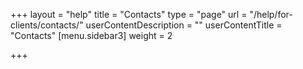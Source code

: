 +++
layout = "help"
title = "Contacts"
type = "page"
url = "/help/for-clients/contacts/"
userContentDescription = ""
userContentTitle = "Contacts"
[menu.sidebar3]
weight = 2

+++
